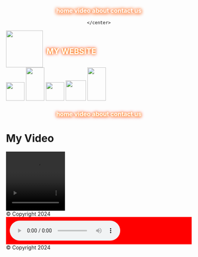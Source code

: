 <!DOCTYPE html>

<html>
<head>
  <meta charset="UTF-8">
<meta name="viewport" content="width=device-width, initial-scale=1.0">
<title>login html</title>
<link rel="stylesheet" type-"text/css" href="css1.css">
</head>
<style>
        body {
            
            background-image: url('Goku.jpeg'); 
            background-size: 
            background-position: center; 
            background-repeat: no-repeat; 
            height: 100vh; 
            margin: 0;
        }
    </style>
  
  
  <div id="header"></div>
  <a class="math" href="log in.html" style="color: white; background-color: red; padding: 5px; text-decoration: none; animation: fire 1s infinite;" >login</a>

<style>
@keyframes fire {
  0% { text-shadow: 0 0 5px orange, 0 0 10px red; }
  50% { text-shadow: 0 0 15px orange, 0 0 20px red; }
  100% { text-shadow: 0 0 5px orange, 0 0 10px red; }
}
</style>

  <div class="nav">
    <center>
      <h3>
    <a href="index .html" style="color: white; text-shadow: 0 0 10px orange, 0 0 10px red;">home</a>
    <a href="video .html" style="color: white; text-shadow: 0 0 10px orange, 0 0 10px red;">video</a>
    <a href="about .html" style="color: white; text-shadow: 0 0 10px orange, 0 0 10px red;">about</a>
    <a href="contact .html" style="color: white; text-shadow:0 0 10px orange, 0 0 10px red;">contact us</a>
     </h3>

    </center>
  </div>
   
  <div style="display: flex; align-items: center;">
    <img class="picture" src="Mark.jpeg" width="100" height="100">
     <h2 style="margin-left: 10px; color: white; text-shadow: 0 0 5px orange, 0 0 10px red;">MY WEBSITE</h2>


</div>

  
  
  <div class="containerin">
     <img src="Gohan.jpeg" width="50">
     <img src="Klirin.jpeg" width="50" height="90">
     <img src="Picolo.jpeg" width="50">
     <img src="Trunks.jpeg" width="55">
     <img src="Vegeta.jpeg" width="50" height="90">
  </div>
  <!DOCTYPE html>

<html>
<head>
  <meta charset="UTF-8">
<meta name="yiewport" content="width=device-width, initial-scale=1.@">
<title>login html</title>
<link rel="stylesheet" type-"text/css" href="css1.css">
</head>
<style>
        body {
            
            background-image: url('Goku.jpeg'); 
            background-size: 
            background-position: center; 
            background-repeat: no-repeat; 
            height: 100vh; 
            margin: 0;
        }
    </style>
  <div id="header"></div>
  <a class="math" href="log in.html" style="color: white; background-color: red; padding: 5px; text-decoration: none; animation: fire 1s infinite;">login</a>

<style>
@keyframes fire {
  0% { text-shadow: 0 0 5px orange, 0 0 10px red; }
  50% { text-shadow: 0 0 15px orange, 0 0 20px red; }
  100% { text-shadow: 0 0 5px orange, 0 0 10px red; }
}
</style>
  <div class="nav">
    <center>
      <h3>
    <a href="index .html" style="color: white; text-shadow: 0 0 5px orange, 0 0 10px red;">home</a>
    <a href="video .html" style="color: white; text-shadow: 0 0 5px orange, 0 0 10px red;">video</a>
    <a href="about .html" style="color: white; text-shadow: 0 0 5px orange, 0 0 10px red;">about</a>
    <a href="contact .html" style="color: white; text-shadow: 0 0 5px orange, 0 0 10px red;">contact us</a>
     </h3>
    </center>
  </div>
   <h1>My Video</h1>
<video width="160" height="160" controls>
    <source src="highlights.mp4">
</video>
  <div id="footer">&copy Copyright 2024</div>
</body>
</html>

  
  
  <div class="music" style="background-color: red; padding: 10px;">
  <audio class="custom-audio" controls style=width"100">
        <source src="Juicewrld.mp3">
  </audio>
    </div>
  
  <div id="footer">&copy Copyright 2024</div>
</body>
</html>
